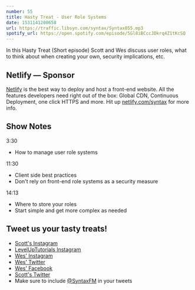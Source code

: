 ```yaml
---
number: 55
title: Hasty Treat - User Role Systems
date: 1531141200658
url: https://traffic.libsyn.com/syntax/Syntax055.mp3
spotify_url: https://open.spotify.com/episode/5Gl8iBCccJDkrq4Z1tKcSQ
---
```


In this Hasty Treat (Short episode) Scott and Wes discuss user roles, what to think about when creating your own, security implications, etc.

## Netlify — Sponsor

[Netlify](https://netlify.com/syntax) is the best way to deploy and host a front-end website. All the features developers need right out of the box: Global CDN, Continuous Deployment, one click HTTPS and more. Hit up [netlify.com/syntax](https://netlify.com/syntax) for more info.

## Show Notes

3:30

* How to manage user role systems

11:30

* Client side best practices
* Don't rely on front-end role systems as a security measure

14:13

* Where to store your roles
* Start simple and get more complex as needed

## Tweet us your tasty treats!

* [Scott's Instagram](https://www.instagram.com/stolinski/)
* [LevelUpTutorials Instagram](https://www.instagram.com/LevelUpTutorials/)
* [Wes' Instagram](https://www.instagram.com/wesbos/)
* [Wes' Twitter](https://twitter.com/wesbos)
* [Wes' Facebook](https://www.facebook.com/wesbos.developer)
* [Scott's Twitter](https://twitter.com/stolinski)
* Make sure to include [@SyntaxFM](https://twitter.com/SyntaxFM) in your tweets
